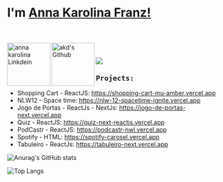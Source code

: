 # I'm [Anna Karolina Franz!](https://github.com/iannak)
<br><br>
<a href="https://www.linkedin.com/in/anna-karolina-franz-b72242218">
  <img align="left" alt="anna karolina Linkdein" width="100px" src="https://img.shields.io/badge/Linkedin-0A66C2?style=for-the-badge&logo=Linkedin&logoColor=white" />
</a>
<a href="https://github.com/iannak">
  <img align="left" alt="akd's Github" width="100px" src="https://img.shields.io/badge/Github-181717?style=for-the-badge&logo=Github&logoColor=white" />
</a>
<br><br>
![](https://github.com/amandewatnitrr/amandewatnitrr/blob/main/header_.png)

<div>
  <h3><b><samp>Projects:</samp></b></h3>

  - Shopping Cart - ReactJS: https://shopping-cart-mu-amber.vercel.app
  - NLW12 - Space time: https://nlw-12-spacetime-ignite.vercel.app
  - Jogo de Portas - ReactJs - NextJs: https://jogo-de-portas-next.vercel.app
  - Quiz - ReactJS: https://quiz-next-reactjs.vercel.app
  - PodCastr - ReactJS: https://podcastr-nwl.vercel.app
  - Spotify - HTML: https://spotify-carosel.vercel.app
  - Tabuleiro - ReactJs: https://tabuleiro-next.vercel.app
</div>
<div>
  
![Anurag's GitHub stats](https://github-readme-stats.vercel.app/api?username=iannak&show_icons=true&theme=transparent)

![Top Langs](https://github-readme-stats.vercel.app/api/top-langs/?username=iannak&langs_count=10)
</div>

